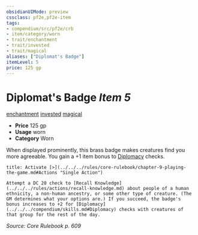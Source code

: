 ```yaml
---
obsidianUIMode: preview
cssclass: pf2e,pf2e-item
tags:
- compendium/src/pf2e/crb
- item/category/worn
- trait/enchantment
- trait/invested
- trait/magical
aliases: ["Diplomat's Badge"]
itemLevel: 5
price: 125 gp
---
```

# Diplomat's Badge *Item 5*  
[enchantment](../../../rules/traits/enchantment.md)  [invested](../../../rules/traits/invested.md)  [magical](../../../rules/traits/magical.md)  

- **Price** 125 gp
- **Usage** worn
- **Category** Worn

When displayed prominently, this brass badge makes creatures find you more agreeable. You gain a +1 item bonus to [Diplomacy](../../skills.md#Diplomacy) checks.

```ad-embed-ability
title: Activate [>](../../../rules/core-rulebook/chapter-9-playing-the-game.md#Actions "Single Action")

Attempt a DC 20 check to [Recall Knowledge](../../../rules/actions/recall-knowledge.md) about people of a human ethnicity, a non-human ancestry, or some other type of creature. (The GM determines what your options are.) If you succeed, the badge's bonus increases to +2 for [Diplomacy](../../../compendium/skills.md#Diplomacy) checks with creatures of that group for the rest of the day.
```

*Source: Core Rulebook p. 609*
